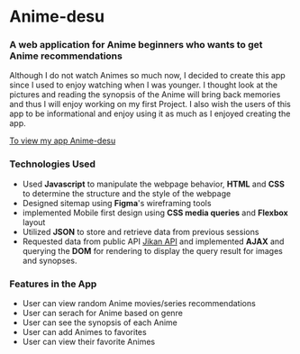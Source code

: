 # Anime-desu

### A web application for Anime beginners who wants to get Anime recommendations

Although I do not watch Animes so much now, I decided to create this app since
I used to enjoy watching when I was younger. I thought look at the pictures and
reading the synopsis of the Anime will bring back memories and thus I will enjoy
working on my first Project. I also wish the users of this app to be informational
and enjoy using it as much as I enjoyed creating the app.

[To view my app Anime-desu](yoonhcho.github.io/Anime-desu/)

### Technologies Used
* Used **Javascript** to manipulate the webpage behavior, **HTML** and **CSS**
  to determine the structure and the style of the webpage
* Designed sitemap using **Figma**'s wireframing tools
* implemented Mobile first design using **CSS media queries** and **Flexbox** layout
* Utilized **JSON** to store and retrieve data from previous sessions
* Requested data from public API [Jikan API](https://docs.api.jikan.moe/) and
  implemented **AJAX** and querying the **DOM** for rendering to display the query
  result for images and synopses.

### Features in the App
* User can view random Anime movies/series recommendations
* User can serach for Anime based on genre
* User can see the synopsis of each Anime
* User can add Animes to favorites
* User can view their favorite Animes
